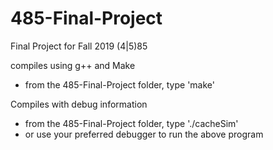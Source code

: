 # 485-Final-Project
Final Project for Fall 2019 (4|5)85


compiles using g++ and Make
 - from the 485-Final-Project folder, type 'make'

 Compiles with debug information
  - from the 485-Final-Project folder, type './cacheSim'
  - or use your preferred debugger to run the above program
